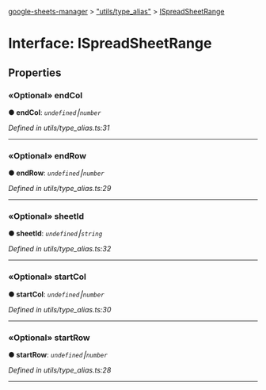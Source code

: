 [google-sheets-manager](../README.md) > ["utils/type_alias"](../modules/_utils_type_alias_.md) > [ISpreadSheetRange](../interfaces/_utils_type_alias_.ispreadsheetrange.md)



# Interface: ISpreadSheetRange


## Properties
<a id="endcol"></a>

### «Optional» endCol

**●  endCol**:  *`undefined`⎮`number`* 

*Defined in utils/type_alias.ts:31*





___

<a id="endrow"></a>

### «Optional» endRow

**●  endRow**:  *`undefined`⎮`number`* 

*Defined in utils/type_alias.ts:29*





___

<a id="sheetid"></a>

### «Optional» sheetId

**●  sheetId**:  *`undefined`⎮`string`* 

*Defined in utils/type_alias.ts:32*





___

<a id="startcol"></a>

### «Optional» startCol

**●  startCol**:  *`undefined`⎮`number`* 

*Defined in utils/type_alias.ts:30*





___

<a id="startrow"></a>

### «Optional» startRow

**●  startRow**:  *`undefined`⎮`number`* 

*Defined in utils/type_alias.ts:28*





___


